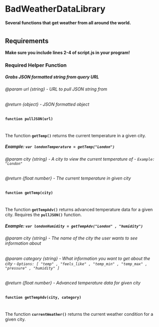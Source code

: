 # BadWeatherDataLibrary
#### Several functions that get weather from all around the world.
#
## **Requirements**
**Make sure you include lines 2-4 of script.js in your program!**

### **Required** Helper Function
##### Grabs JSON formatted string from query URL
###### @param url {string} - URL to pull JSON string from
###### @return {object} - JSON formatted object
**`function pullJSON(url)`**
#

The function **`getTemp()`** returns the current temperature in a given city.
##### Example: **`var londonTemperature = getTemp("London")`**
###### @param city {string} - A city to view the current temperature of - `Example: "London"`
###### @return {float number} - The current temperature in given city
**`function getTemp(city)`**
#

The function **`getTempAdv()`** returns advanced temperature data for a given city. Requires the **`pullJSON()`** function.
##### Example: **`var londonHumidity = getTempAdv("London" , "humidity")`**
###### @param city {string} - The name of the city the user wants to see information about
###### @param category {string} - What information you want to get about the city - `Options: [ "temp" , "feels_like" , "temp_min" , "temp_max" , "pressure" , "humidity" ]`
###### @return {float number} - Advanced temperature data for given city
**`function getTempAdv(city, category)`**
#

The function **`currentWeather()`** returns the current weather condition for a given city.
